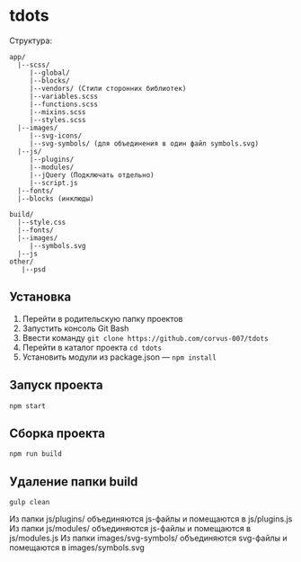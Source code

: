# tdots
Структура:
```
app/
  |--scss/
     |--global/
     |--blocks/
     |--vendors/ (Стили сторонних библиотек)
     |--variables.scss
     |--functions.scss
     |--mixins.scss
     |--styles.scss
  |--images/
     |--svg-icons/
     |--svg-symbols/ (для объединения в один файл symbols.svg)
  |--js/
     |--plugins/
     |--modules/
     |--jQuery (Подключать отдельно)
     |--script.js
  |--fonts/
  |--blocks (инклюды)

build/
  |--style.css
  |--fonts/
  |--images/
     |--symbols.svg
  |--js
other/
   |--psd
```

## Установка
1. Перейти в родительскую папку проектов
2. Запустить консоль Git Bash
3. Ввести команду `git clone https://github.com/corvus-007/tdots`
4. Перейти в каталог проекта `cd tdots`
5. Установить модули из package.json — `npm install`

## Запуск проекта
`npm start`
## Сборка проекта
`npm run build`
## Удаление папки build
`gulp clean`


Из папки js/plugins/ объединяются js-файлы и помещаются в js/plugins.js
Из папки js/modules/ объединяются js-файлы и помещаются в js/modules.js
Из папки images/svg-symbols/ объединяются svg-файлы и помещаются в images/symbols.svg
